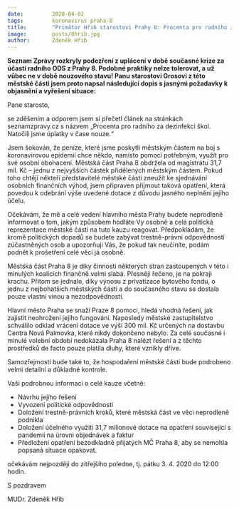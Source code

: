 ```yaml
---
date:         2020-04-02
tags:         koronavirus praha-8
title:        "Primátor Hřib starostovi Prahy 8: Procenta pro radního za dezinfekci škol? Nepřijatelné!"
image: 	      posts/8hrib.jpg
author:       Zdeněk Hřib
---
```


**Seznam Zprávy rozkryly podezření z uplácení v době současné krize za účasti radního ODS z Prahy 8. Podobné praktiky nelze tolerovat, a už vůbec ne v době nouzového stavu! Panu starostovi Grosovi z této městské části jsem proto napsal následující dopis s jasnými požadavky k objasnění a vyřešení situace:**

Pane starosto,

se zděšením a odporem jsem si přečetl článek na stránkách seznamzpravy.cz s názvem „Procenta pro radního za dezinfekci škol. Natočili jsme úplatky v čase nouze.“

Jsem šokován, že peníze, které jsme poskytli městským částem na boj s koronavirovou epidemií chce někdo, namísto pomoci potřebným, využít pro své osobní obohacení. Městská část Praha 8 obdržela od magistrátu 31,7 mil. Kč – jednu z nejvyšších částek přidělených městským částem. Pokud toho chtějí někteří představitelé městské části zneužít ke sjednávání osobních finančních výhod, jsem připraven přijmout taková opatření, která povedou k odebrání výše uvedené dotace z důvodu jasného neplnění jejího účelu.

Očekávám, že mě a celé vedení hlavního města Prahy budete neprodleně informovat o tom, jakým způsobem hodláte Vy osobně a celá politická reprezentace městské části na tuto kauzu reagovat. Předpokládám, že kromě politických dopadů se budete zabývat trestně-právní odpovědností zúčastněných osob a upozorňuji Vás, že pokud tak neučiníte, podám podnět k prošetření celé věci já osobně.

Městská část Praha 8 je díky činnosti některých stran zastoupených v této i minulých koalicích finančně velmi slabá. Přesněji řečeno, je na pokraji krachu. Přitom se jednalo, díky výnosu z privatizace bytového fondu, o jednu z nejbohatších městských částí a do současného stavu se dostala pouze vlastní vinou a nezodpovědností.

Hlavní město Praha se snaží Praze 8 pomoci, hledá vhodná řešení, jak zajistit neohrožení jejího fungování. Naposledy městské zastupitelstvo schválilo odklad vrácení dotace ve výši 300 mil. Kč určených na dostavbu Centra Nová Palmovka, které nikdy dokončeno nebylo. Za celé současné i minulé volební období nedokázala Praha 8 nalézt řešení a z těchto prostředků de facto pouze platila dluhy, které vznikly dříve.

Samozřejmostí bude také to, že hospodaření městské části bude podrobeno velmi detailní a důkladné kontrole. 

Vaši podrobnou informaci o celé kauze včetně:

* Návrhu jejího řešení 
* Vyvození politické odpovědnosti 
* Doložení trestně-právních kroků, které městská část ve věci neprodleně podnikla
* Doložení účelného využití 31,7 milionové dotace na opatření související s pandemií na úrovni objednávek a faktur
* Předložení opatření bezodkladně přijatých MČ Praha 8, aby se nemohla popsaná situace opakovat.

očekávám nejpozději do zítřejšího poledne, tj. pátku 3. 4. 2020 do 12:00 hodin.

S pozdravem

MUDr. Zdeněk Hřib
